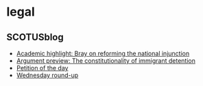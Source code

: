 # legal

## SCOTUSblog
- [Academic highlight: Bray on reforming the national injunction](http://www.scotusblog.com/2016/11/academic-highlight-bray-on-reforming-the-national-injunction/)
- [Argument preview: The constitutionality of immigrant detention](http://www.scotusblog.com/2016/11/argument-preview-the-constitutionality-of-immigrant-detention/)
- [Petition of the day](http://www.scotusblog.com/2016/11/petition-of-the-day-1037/)
- [Wednesday round-up](http://www.scotusblog.com/2016/11/wednesday-round-up-347/)


